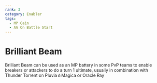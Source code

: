```yaml
---
rank: 3
category: Enabler
tags: 
  - MP Gain
  - AA On Battle Start
---
```


# Brilliant Beam

Brilliant Beam can be used as an MP battery in some PvP teams to enable breakers or attackers to do a turn 1 ultimate, usually in combination with Thunder Torrent on Pluvia☆Magica or Oracle Ray
